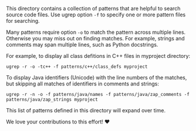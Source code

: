 This directory contains a collection of patterns that are helpful to search
source code files.  Use ugrep option `-f` to specify one or more pattern files
for searching.

Many patterns require option `-o` to match the pattern across multiple lines.
Otherwise you may miss out on finding matches.  For example, strings and
comments may span multiple lines, such as Python docstrings.

For example, to display all class defitions in C++ files in myproject directory:

    ugrep -r -o -tc++ -f patterns/c++/class_defs myproject

To display Java identifiers (Unicode) with the line numbers of the matches, but
skipping all matches of identifiers in comments and strings:

    ugrep -r -n -o -f patterns/java/names -f patterns/java/zap_comments -f patterns/java/zap_strings myproject

This list of patterns defined in this directory will expand over time.

We love your contributions to this effort! ❤️
